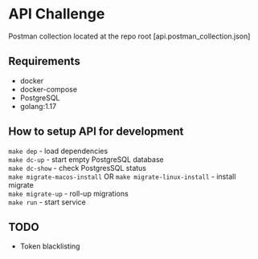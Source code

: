 # API Challenge

Postman collection located at the repo root [api.postman_collection.json]

## Requirements

- docker
- docker-compose
- PostgreSQL
- golang:1.17

## How to setup API for development

```make dep``` - load dependencies\
```make dc-up``` - start empty PostgreSQL database  
```make dc-show``` - check PostgresSQL status\
```make migrate-macos-install``` OR ```make migrate-linux-install``` - install migrate\
```make migrate-up``` - roll-up migrations  
```make run``` - start service

## TODO

- Token blacklisting
